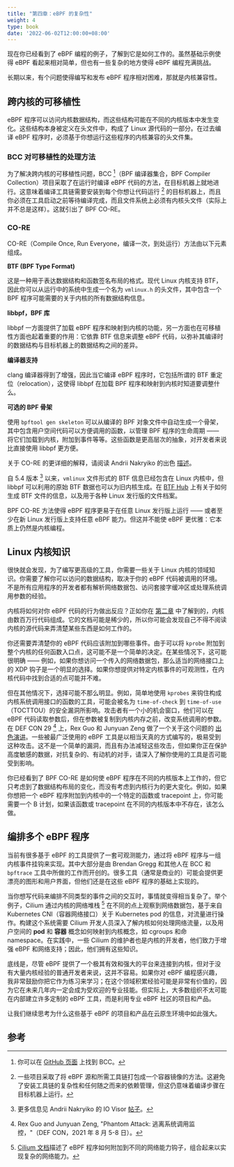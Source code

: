 ```yaml
---
title: "第四章：eBPF 的复杂性"
weight: 4
type: book
date: '2022-06-02T12:00:00+08:00'
---
```


现在你已经看到了 eBPF 编程的例子，了解到它是如何工作的。虽然基础示例使得 eBPF 看起来相对简单，但也有一些复杂的地方使得 eBPF 编程充满挑战。

长期以来，有个问题使得编写和发布 eBPF 程序相对困难，那就是内核兼容性。

跨内核的可移植性
----------------

eBPF 程序可以访问内核数据结构，而这些结构可能在不同的内核版本中发生变化。这些结构本身被定义在头文件中，构成了 Linux 源代码的一部分。在过去编译 eBPF 程序时，必须基于你想运行这些程序的内核兼容的头文件集。

### BCC 对可移植性的处理方法

为了解决跨内核的可移植性问题，BCC [^1]（BPF 编译器集合，BPF Compiler Collection）项目采取了在运行时编译 eBPF 代码的方法，在目标机器上就地进行。这意味着编译工具链需要安装到每个你想让代码运行 [^2] 的目标机器上，而且你必须在工具启动之前等待编译完成，而且文件系统上必须有内核头文件（实际上并不总是这样）。这就引出了 BPF CO-RE。

### CO-RE

CO-RE（Compile Once, Run Everyone，编译一次，到处运行）方法由以下元素组成。

**BTF (BPF Type Format)**

这是一种用于表达数据结构和函数签名布局的格式。现代 Linux 内核支持 BTF，因此你可以从运行中的系统中生成一个名为 `vmlinux.h` 的头文件，其中包含一个 BPF 程序可能需要的关于内核的所有数据结构信息。

**libbpf，BPF 库**

libbpf 一方面提供了加载 eBPF 程序和映射到内核的功能，另一方面也在可移植性方面也起着重要的作用：它依靠 BTF 信息来调整 eBPF 代码，以弥补其编译时的数据结构与目标机器上的数据结构之间的差异。

**编译器支持**

clang 编译器得到了增强，因此当它编译 eBPF 程序时，它包括所谓的 BTF 重定位（relocation），这使得 libbpf 在加载 BPF 程序和映射到内核时知道要调整什么。

**可选的 BPF 骨架**

使用 `bpftool gen skeleton` 可以从编译的 BPF 对象文件中自动生成一个骨架，其中包含用户空间代码可以方便调用的函数，以管理 BPF 程序的生命周期 —— 将它们加载到内核，附加到事件等等。这些函数是更高层次的抽象，对开发者来说比直接使用 libbpf 更方便。

关于 CO-RE 的更详细的解释，请阅读 Andrii Nakryiko 的出色 [描述](https://nakryiko.com/posts/bpf-portability-and-co-re/)。

自 5.4 版本 [^3] 以来，`vmlinux` 文件形式的 BTF 信息已经包含在 Linux 内核中，但 libbpf 可以利用的原始 BTF 数据也可以为旧内核生成。在 [BTF Hub](https://github.com/aquasecurity/btfhub) 上有关于如何生成 BTF 文件的信息，以及用于各种 Linux 发行版的文件档案。

BPF CO-RE 方法使得 eBPF 程序更易于在任意 Linux 发行版上运行 —— 或者至少在新 Linux 发行版上支持任意 eBPF 能力。但这并不能使 eBPF 更优雅：它本质上仍然是内核编程。

## Linux 内核知识

很快就会发现，为了编写更高级的工具，你需要一些关于 Linux 内核的领域知识。你需要了解你可以访问的数据结构，取决于你的 eBPF 代码被调用的环境。不是所有应用程序的开发者都有解析网络数据包、访问套接字缓冲区或处理系统调用参数的经验。

内核将如何对你 eBPF 代码的行为做出反应？正如你在 [第二章](../changing-the-kernel-is-hard) 中了解到的，内核由数百万行代码组成。它的文档可能是稀少的，所以你可能会发现自己不得不阅读内核的源代码来弄清楚某些东西是如何工作的。

你还需要弄清楚你的 eBPF 代码应该附加到哪些事件。由于可以将 `kprobe` 附加到整个内核的任何函数入口点，这可能不是一个简单的决定。在某些情况下，这可能很明确 —— 例如，如果你想访问一个传入的网络数据包，那么适当的网络接口上的 XDP 钩子是一个明显的选择。如果你想提供对特定内核事件的可观测性，在内核代码中找到合适的点可能并不难。

但在其他情况下，选择可能不那么明显。例如，简单地使用 `kprobes` 来钩住构成内核系统调用接口的函数的工具，可能会被名为 `time-of-check` 到 `time-of-use`（TOCTTOU）的安全漏洞所影响。攻击者有一个小的机会窗口，他们可以在 eBPF 代码读取参数后，但在参数被复制到内核内存之前，改变系统调用的参数。在 DEF CON 29 [^4] 上，Rex Guo 和 Junyuan Zeng 做了一个关于这个问题的 [出色演讲](https://www.youtube.com/watch?v=yaAdM8pWKG8&ab_channel=DEFCONConference)。一些被最广泛使用的 eBPF 工具是以相当天真的方式编写的，极易受到这种攻击。这不是一个简单的漏洞，而且有办法减轻这些攻击，但如果你正在保护高度敏感的数据，对抗复杂的、有动机的对手，请深入了解你使用的工具是否可能受到影响。

你已经看到了 BPF CO-RE 是如何使 eBPF 程序在不同的内核版本上工作的，但它只考虑到了数据结构布局的变化，而没有考虑到内核行为的更大变化。例如，如果你想把一个 eBPF 程序附加到内核中的一个特定的函数或 tracepoint 上，你可能需要一个 B 计划，如果该函数或 tracepoint 在不同的内核版本中不存在，该怎么做。

## 编排多个 eBPF 程序

当前有很多基于 eBPF 的工具提供了一套可观测能力，通过将 eBPF 程序与一组内核事件挂钩来实现。其中大部分是由 Brendan Gregg 和其他人在 BCC 和 `bpftrace` 工具中所做的工作而开创的。很多工具（通常是商业的）可能会提供更漂亮的图形和用户界面，但他们还是在这些 eBPF 程序的基础上实现的。

当你想写代码来编排不同类型的事件之间的交互时，事情就变得相当复杂了。举个例子，Cilium 通过内核的网络堆栈 [^5] 在不同的点上观察到网络数据包，基于来自 Kubernetes CNI（容器网络接口）关于 Kubernetes pod 的信息，对流量进行操作。构建这个系统需要 Cilium 开发人员深入了解内核如何处理网络流量，以及用户空间的 **pod** 和 **容器** 概念如何映射到内核概念，如 cgroups 和命 namespace。在实践中，一些 Cilium 的维护者也是内核的开发者，他们致力于增强 eBPF 和网络支持；因此，他们拥有这些知识。

底线是，尽管 eBPF 提供了一个极其有效和强大的平台来连接到内核，但对于没有大量内核经验的普通开发者来说，这并不容易。如果你对 eBPF 编程感兴趣，我非常鼓励你把它作为练习来学习；在这个领域积累经验可能是非常有价值的，因为它在未来几年内一定会成为受欢迎的专业技能。但实际上，大多数组织不太可能在内部建立许多定制的 eBPF 工具，而是利用专业 eBPF 社区的项目和产品。

让我们继续思考为什么这些基于 eBPF 的项目和产品在云原生环境中如此强大。

## 参考

[^1]: 你可以在 [GitHub 页面](https://github.com/iovisor/bcc) 上找到 BCC。
[^2]: 一些项目采取了将 eBPF 源和所需工具链打包成一个容器镜像的方法。这避免了安装工具链的复杂性和任何随之而来的依赖管理，但这仍意味着编译步骤在目标机器上运行。
[^3]: 更多信息见 Andrii Nakryiko 的 IO Visor [帖子](https://lists.iovisor.org/g/iovisor-dev/message/1966)。
[^4]: Rex Guo and Junyuan Zeng, "Phantom Attack: 逃离系统调用监控，"（DEF CON，2021 年 8 月 5-8 日）。
[^5]: [Cilium 文档](https://docs.cilium.io/en/stable/concepts/ebpf/intro/)描述了 eBPF 程序如何附加到不同的网络能力钩子，组合起来以实现复杂的网络能力。
